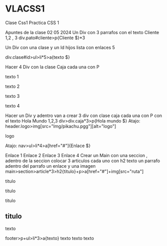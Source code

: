 # VLACSS1
Clase Css1
Practica CSS 1

Apuntes de la clase 02 05 2024
Un Div con 3 parrafos con el texto Cliente 1,2 , 3 div.pato#cliente>p{Cliente $}*3

Un Div con una clase y un Id hijos lista con enlaces 5

div.clase#id>ul>li*5>a{texto $}

Hacer 4 Div con la clase Caja cada una con P

texto 1

texto 2

texto 3

texto 4

Hacer un Div y adentro van a crear 3 div con clase caja cada una con P con el texto Hola Mundo 1,2,3 div>div.caja*3>p{Hola mundo $}
Atajo: header.logo>img[src="Img/pikachu.pgg"][alt="logo"]

logo

Atajo: nav>ul>li*4>a[href="#"]{Enlace $}

Enlace 1
Enlace 2
Enlace 3
Enlace 4
Crear un Main con una seccion , adentro de la seccion colocar 3 articulos cada uno con h2 texto un parrafo adentro del parrafo un enlace y una imagen main>section>article*3>h2{titulo}+p>a[href="#"]+img[src="ruta"]

titulo


titulo


titulo


<aside class="barra">
    <h2>titulo</h2>
    <p>texto</p>
</aside>
footer>p+ul>li*3>a{texto}
texto
texto
texto